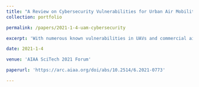 ```yaml
---
title: "A Review on Cybersecurity Vulnerabilities for Urban Air Mobility"
collection: portfolio

permalink: /papers/2021-1-4-uam-cybersecurity

excerpt: 'With numerous known vulnerabilities in UAVs and commercial aircraft, manufacturers have not addressed cybersecurity in the scope of urban air mobility...'

date: 2021-1-4

venue: 'AIAA SciTech 2021 Forum'

paperurl: 'https://arc.aiaa.org/doi/abs/10.2514/6.2021-0773'

---
```

